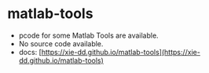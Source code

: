 # matlab-tools
- pcode for some Matlab Tools are available.
- No source code available.
- docs: [https://xie-dd.github.io/matlab-tools](https://xie-dd.github.io/matlab-tools)


